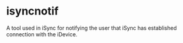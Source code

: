 # isyncnotif
A tool used in iSync for notifying the user that iSync has established connection with the iDevice.
